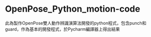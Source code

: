 # OpenPose_Python_motion-code
此為製作OpenPose雙人動作辨識演算法開發的python程式，包含punch和guard，作為基本的開發程式，於Pycharm編譯器上得出結果
